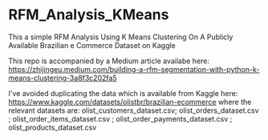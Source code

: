 # RFM_Analysis_KMeans
This a simple RFM Analysis Using K Means Clustering On A Publicly Available Brazilian e Commerce Dataset on Kaggle

This repo is accompanied by a Medium article availabe here:
https://zhijingeu.medium.com/building-a-rfm-segmentation-with-python-k-means-clustering-3a8f3c202fa5

I've avoided duplicating the data which is available from Kaggle here:
https://www.kaggle.com/datasets/olistbr/brazilian-ecommerce
where the relevant datasets are: olist_customers_dataset.csv; olist_orders_dataset.csv ; olist_order_items_dataset.csv ; olist_order_payments_dataset.csv ; olist_products_dataset.csv

